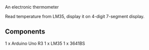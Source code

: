 An electronic thermometer

Read temperature from LM35, display it on 4-digit 7-segment display.

Components
----------

1 x Arduino Uno R3
1 x LM35
1 x 3641BS 



